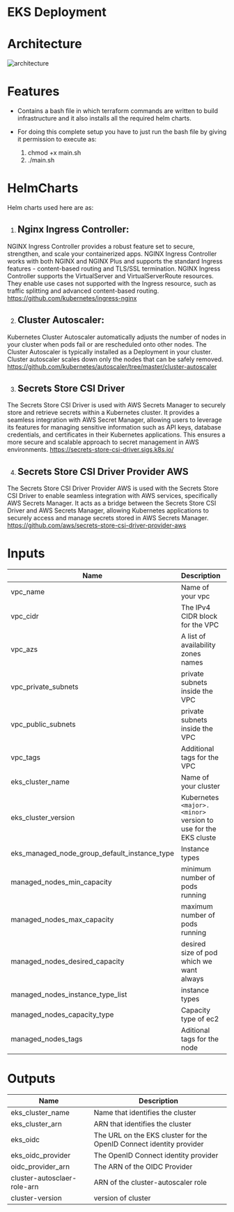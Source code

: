 # EKS Deployment

# Architecture
![architecture](https://github.com/Jainsi1/K8s-Deplyment/assets/75137939/201bb01c-f6ac-4388-a0dc-6d410ec330fe)


# Features
* Contains a bash file in which terraform commands are written to build infrastructure and it also installs all the required helm charts.
* For doing this complete setup you have to just run the bash file by giving it permission to execute as:

  1. chmod +x main.sh
  2. ./main.sh

# HelmCharts 
 Helm charts used here are as:

1. ## Nginx Ingress Controller:
NGINX Ingress Controller provides a robust feature set to secure, strengthen, and scale your containerized apps.
NGINX Ingress Controller works with both NGINX and NGINX Plus and supports the standard Ingress features - content-based routing and TLS/SSL termination. NGINX Ingress Controller supports the VirtualServer and VirtualServerRoute resources. They enable use cases not supported with the Ingress resource, such as traffic splitting and advanced content-based routing.
https://github.com/kubernetes/ingress-nginx


2. ## Cluster Autoscaler:
Kubernetes Cluster Autoscaler automatically adjusts the number of nodes in your cluster when pods fail or are rescheduled onto other nodes. The Cluster Autoscaler is typically installed as a Deployment in your cluster.
Cluster autoscaler scales down only the nodes that can be safely removed.
https://github.com/kubernetes/autoscaler/tree/master/cluster-autoscaler

3. ## Secrets Store CSI Driver
The Secrets Store CSI Driver is used with AWS Secrets Manager to securely store and retrieve secrets within a Kubernetes cluster. It provides a seamless integration with AWS Secret Manager, allowing users to leverage its features for managing sensitive information such as API keys, database credentials, and certificates in their Kubernetes applications. This ensures a more secure and scalable approach to secret management in AWS environments.
https://secrets-store-csi-driver.sigs.k8s.io/

4. ## Secrets Store CSI Driver Provider AWS
The Secrets Store CSI Driver Provider AWS is used with the Secrets Store CSI Driver to enable seamless integration with AWS services, specifically AWS Secrets Manager. It acts as a bridge between the Secrets Store CSI Driver and AWS Secrets Manager, allowing Kubernetes applications to securely access and manage secrets stored in AWS Secrets Manager.
https://github.com/aws/secrets-store-csi-driver-provider-aws


# Inputs

|Name              |Description                                          |Type   |Default|
|------------------|-----------------------                              |-------|-------|
|vpc_name    |Name of your vpc                               |string |""     |
|vpc_cidr  |The IPv4 CIDR block for the VPC                    |string |0.0.0.0/0|
|vpc_azs          |A list of availability zones names                          |list(string) |[ ]     |
|vpc_private_subnets    |private subnets inside the VPC              |list(string) |[ ]       |
|vpc_public_subnets          |private subnets inside the VPC | list(string)  |[ ]  |
|vpc_tags |Additional tags for the VPC	        |map(string) |{ }     |
|eks_cluster_name    |Name of your cluster                               |string |""     |
|eks_cluster_version  | Kubernetes `<major>.<minor>` version to use for the EKS cluste       |string |null    |
|eks_managed_node_group_default_instance_type          |Instance types                          |string |""     |
|managed_nodes_min_capacity    |minimum  number of  pods running        |number |  1     |
|managed_nodes_max_capacity          |maximum number of  pods running |number   |  |
|managed_nodes_desired_capacity | desired size of pod which we want always|number |     |
|managed_nodes_instance_type_list    |    instance types      | list(string)|[ ]    |
|managed_nodes_capacity_type  | Capacity type of ec2          |string |On Demand     |
|managed_nodes_tags          |Aditional tags for the node |map(string) |{ }|


# Outputs

|Name              |Description                        |                                    
|------------------|-----------------------            |                
|eks_cluster_name    |Name that identifies the cluster |                   
|eks_cluster_arn       |ARN that identifies the cluster    |   
|eks_oidc|The URL on the EKS cluster for the OpenID Connect identity provider|
|eks_oidc_provider|The OpenID Connect identity provider|
|oidc_provider_arn|The ARN of the OIDC Provider|
|cluster-autosclaer-role-arn  |ARN of the cluster-autoscaler role|
|cluster-version|version of cluster|
